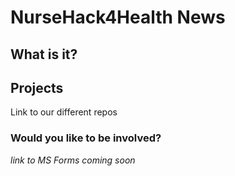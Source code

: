 # NurseHack4Health News

## What is it?

## Projects

Link to our different repos

### Would you like to be involved?

*link to MS Forms coming soon*
